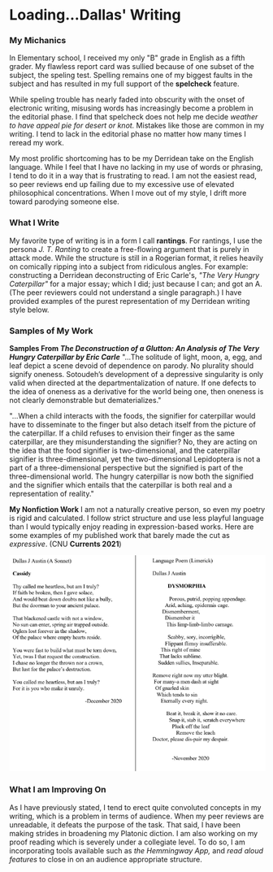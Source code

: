 # Loading...Dallas' Writing

### My Michanics
 In Elementary school, I received my only "B" grade in English as a fifth grader. My flawless report card was sullied because of one subset of the subject, the speling test. Spelling remains one of my biggest faults in the subject and has resulted in my full support of the **spelcheck** feature.   

While speling trouble has nearly faded into obscurity with the onset of electronic writing, misusing words has increasingly become a problem in the editorial phase. I find that spelcheck does not help me decide _weather to have appeal pie for desert or knot._ Mistakes like those are common in my writing. I tend to lack in the editorial phase no matter how many times I reread my work.  

My most prolific shortcoming has to be my Derridean take on the English language. While I feel that I have no lacking in my use of words or phrasing, I tend to do it in a way that is frustrating to read. I am not the easiest read, so peer reviews end up failing due to my excessive use of elevated philosophical concentrations. When I move out of my style, I drift more toward parodying someone else.   

### What I Write
My favorite type of writing is in a form I call **rantings**. For rantings, I use the persona _J. T. Ranting_ to create a free-flowing argument that is purely in attack mode. While the structure is still in a Rogerian format, it relies heavily on comically ripping into a subject from ridiculous angles. For example: constructing a Derridean deconstructing of Eric Carle's, _"The Very Hungry Caterpillar"_ for a major essay; which I did; just because I can; and got an A. (The peer reviewers could not understand a single paragraph.) I have provided examples of the purest representation of my Derridean writing style below.     

### Samples of My Work

**Samples From _The Deconstruction of a Glutton: An Analysis of The Very Hungry Caterpillar by Eric Carle_**
"...The solitude of light, moon, a, egg, and leaf depict a scene devoid of dependence on parody. No plurality should signify oneness. Sotoudeh’s development of a depressive singularity is only valid when directed at the departmentalization of nature. If one defects to the idea of oneness as a derivative for the world being one, then oneness is not clearly demonstrable but dematerializes."

"...When a child interacts with the foods, the signifier for caterpillar would have to disseminate to the finger but also detach itself from the picture of the caterpillar. If a child refuses to envision their finger as the same caterpillar, are they misunderstanding the signifier? No, they are acting on the idea that the food signifier is two-dimensional, and the caterpillar signifier is three-dimensional, yet the two-dimensional Lepidoptera is not a part of a three-dimensional perspective but the signified is part of the three-dimensional world. The hungry caterpillar is now both the signified and the signifier which entails that the caterpillar is both real and a representation of reality."   

**My Nonfiction Work** I am not a naturally creative person, so even my poetry is rigid and calculated. I follow strict structure and use less playful language than I would typically enjoy reading in expression-based works. Here are some examples of my published work that barely made the cut as _expressive_. (CNU **Currents 2021**) 

![Poems](https://raw.githubusercontent.com/DallasAustin/A-Class-Half-Full-/main/images/Poems.png)  

### What I am Improving On
As I have previously stated, I tend to erect quite convoluted concepts in my writing, which is a problem in terms of audience. When my peer reviews are unreadable, it defeats the purpose of the task. That said, I have been making strides in broadening my Platonic diction. I am also working on my proof reading which is severely under a collegiate level. To do so, I am incorporating tools available such as _the Hemmingway App,_ and _read aloud features_ to close in on an audience appropriate structure. 
